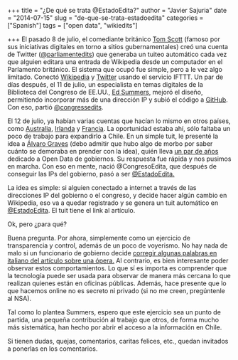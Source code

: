+++
title = "¿De qué se trata @EstadoEdita?"
author = "Javier Sajuria"
date = "2014-07-15"
slug = "de-que-se-trata-estadoedita"
categories = ["Spanish"]
tags = ["open data", "wikiedits"]

+++
El pasado 8 de julio, el comediante británico [Tom Scott][1] (famoso por sus iniciativas digitales en torno a sitios gubernamentales) creó una cuenta de Twitter ([@parliamentedits][2]) que generaba un tuiteo automático cada vez que alguien editara una entrada de Wikipedia desde un computador en el Parlamento británico. El sistema que ocupó fue simple, pero a le vez algo limitado. Conectó [Wikipedia][3] y [Twitter][4] usando el servicio IFTTT. Un par de días después, el 11 de julio, un especialista en temas digitales de la Biblioteca del Congreso de EE.UU., [Ed Summers][5], mejoró el diseño, permitiendo incorporar más de una dirección IP y subió el código a [GitHub][6]. Con eso, partió [@congressedits][7].


El 12 de julio, ya habían varias cuentas que hacían lo mismo en otros países, como [Australia][8], [Irlanda][9] y [Francia][10]. La oportunidad estaba ahí, sólo faltaba un poco de trabajo para expandirlo a Chile. En un simple tuit, le presenté la idea a [Álvaro Graves][11] (debo admitir que hubo algo de morbo por saber cuánto se demoraba en prender con la idea), quién lleva [un par de años][12] dedicado a Open Data de gobiernos. Su respuesta fue rápida y nos pusimos en marcha. Con eso en mente, nació @CongresoEdita, que después de conseguir las IPs del gobierno, pasó a ser [@EstadoEdita.][13]



  
La idea es simple: si alguien conectado a internet a través de las direcciones IP del gobierno o el congreso, y decide hacer algún cambio en Wikipedia, eso va a quedar registrado y se genera un tuit automático en [@EstadoEdita][13]. El tuit tiene el link al artículo.

Ok, pero ¿para qué?

Buena pregunta. Por ahora, simplemente como un ejercicio de transparencia y control, además de un poco de voyerismo. No hay nada de malo si un funcionario de gobierno decide [corregir algunas palabras en italiano del artículo sobre una ópera.][14] Al contrario, es bien interesante poder observar estos comportamientos. Lo que sí es importa es comprender que la tecnología puede ser usada para observar de manera más cercana lo que realizan quienes están en oficinas públicas. Además, hace presente que lo que hacemos online no es secreto ni privado (si no me creen, pregúntenle al NSA).

Tal como lo plantea Summers, espero que este ejercicio sea un punto de partida, una pequeña contribución al trabajo que otros, de forma mucho más sistemática, han hecho por abrir el acceso a la información en Chile.

Si tienen dudas, quejas, comentarios, caritas felices, etc., quedan invitados a ponerlas en los comentarios.

 [1]: https://twitter.com/tomscott
 [2]: https://twitter.com/parliamentedits
 [3]: http://www.wikipedia.com
 [4]: www.twitter.com
 [5]: http://inkdroid.org/journal/2014/07/10/why-congressedits/
 [6]: https://github.com/edsu/anon
 [7]: http://www.twitter.com/congressedits
 [8]: https://twitter.com/AussieParlEdits
 [9]: https://twitter.com/RialtasWatch
 [10]: https://twitter.com/wikiAssemblee
 [11]: http://www.twitter.com/alvarograves
 [12]: http://graves.cl/projects
 [13]: http://www.twitter.com/estadoedita
 [14]: https://twitter.com/EstadoEdita/status/488879847825879040